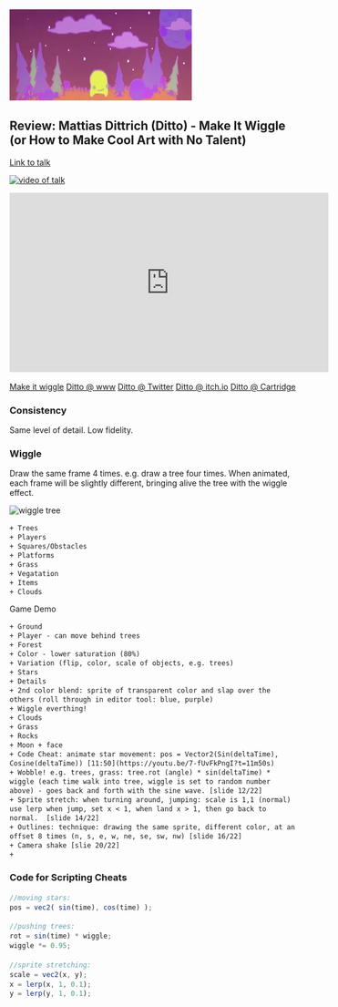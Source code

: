  <img src="https://raw.githubusercontent.com/longda/notes/master/img/wiggle-wobble.gif" alt="wiggle wobble" />

## Review: Mattias Dittrich (Ditto) - Make It Wiggle (or How to Make Cool Art with No Talent)

[Link to talk](https://www.youtube.com/watch?v=7-fUvFkPngI)

[![video of talk](http://img.youtube.com/vi/7-fUvFkPngI/0.jpg)](http://www.youtube.com/watch?v=7-fUvFkPngI)
<iframe width="560" height="315" src="https://www.youtube.com/embed/7-fUvFkPngI" frameborder="0" allowfullscreen></iframe>

[Make it wiggle](https://ditto.itch.io/makeitwiggle)
[Ditto @ www](http://www.matthiasdittrich.com/)
[Ditto @ Twitter](https://twitter.com/dittomat)
[Ditto @ itch.io](https://ditto.itch.io/)
[Ditto @ Cartridge](https://cartrdge.com/ditto)


### Consistency
  Same level of detail.  Low fidelity.
  

### Wiggle
  Draw the same frame 4 times.  e.g. draw a tree four times.
  When animated, each frame will be slightly different, bringing alive the tree with the wiggle effect.
  
  <img src="https://cdn.rawgit.com/longda/notes/master/img/ditto-wiggle-tree.png" alt="wiggle tree" />
  
    + Trees
    + Players
    + Squares/Obstacles
    + Platforms
    + Grass
    + Vegatation
    + Items
    + Clouds
  
  Game Demo
  
    + Ground
    + Player - can move behind trees
    + Forest
    + Color - lower saturation (80%)
    + Variation (flip, color, scale of objects, e.g. trees)
    + Stars
    + Details
    + 2nd color blend: sprite of transparent color and slap over the others (roll through in editor tool: blue, purple)
    + Wiggle everthing!
    + Clouds
    + Grass
    + Rocks
    + Moon + face
    + Code Cheat: animate star movement: pos = Vector2(Sin(deltaTime), Cosine(deltaTime)) [11:50](https://youtu.be/7-fUvFkPngI?t=11m50s)
    + Wobble! e.g. trees, grass: tree.rot (angle) * sin(deltaTime) * wiggle (each time walk into tree, wiggle is set to random number above) - goes back and forth with the sine wave. [slide 12/22]
    + Sprite stretch: when turning around, jumping: scale is 1,1 (normal) use lerp when jump, set x < 1, when land x > 1, then go back to normal.  [slide 14/22]
    + Outlines: technique: drawing the same sprite, different color, at an offset 8 times (n, s, e, w, ne, se, sw, nw) [slide 16/22]
    + Camera shake [slie 20/22]
    + 
    

### Code for Scripting Cheats

```javascript
//moving stars:
pos = vec2( sin(time), cos(time) );

//pushing trees:
rot = sin(time) * wiggle;
wiggle *= 0.95;

//sprite stretching: 
scale = vec2(x, y);
x = lerp(x, 1, 0.1);
y = lerp(y, 1, 0.1);
```


